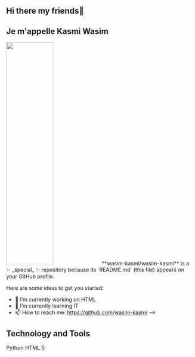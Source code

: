 ## Hi there my friends👋
## Je m'appelle Kasmi Wasim
<img src="https://img.freepik.com/photos-gratuite/jeux-personnages-anime-esthetiques_23-2151560697.jpg?t=st=1732729493~exp=1732733093~hmac=353fa3ce43d3976426376f205fb313a5aa2be6ca8c37633fd1e998207cf972a6&w=826" style="width:50%; height:600px">
**wasim-kasmi/wasim-kasmi** is a ✨ _special_ ✨ repository because its `README.md` (this file) appears on your GitHub profile.

Here are some ideas to get you started:

- 🔭 I’m currently working on HTML
- 🌱 I’m currently learning IT
- 📫 How to reach me: https://github.com/wasim-kasmi
-->
## Technology and Tools
Python
HTML 5
